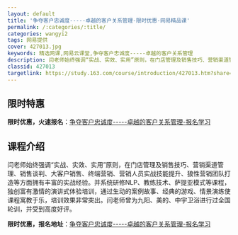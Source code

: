 ```yaml
---
layout: default
title: '争夺客户忠诚度-----卓越的客户关系管理-限时优惠-网易精品课'
permalink: /:categories/:title/
categories: wangyi2
tags: 网易提供
cover: 427013.jpg
keywords: 精选网课,网易云课堂,争夺客户忠诚度-----卓越的客户关系管理
description: 闫老师始终强调“实战、实效、实用”原则，在门店管理及销售技巧、营销渠道管理、销售谈判、大客户销售、终端营销、营销人员实战
classid: 427013
targetlink: https://study.163.com/course/introduction/427013.htm?share=1&shareId=1025206652&utm_campaign=share&utm_medium=iphoneShare&utm_source=&utm_u=1025206652
---
```


## 限时特惠

**限时优惠，火速报名**：[争夺客户忠诚度-----卓越的客户关系管理-报名学习](https://study.163.com/course/introduction/427013.htm?share=1&shareId=1025206652&utm_campaign=share&utm_medium=iphoneShare&utm_source=&utm_u=1025206652)

## 课程介绍

闫老师始终强调“实战、实效、实用”原则，在门店管理及销售技巧、营销渠道管理、销售谈判、大客户销售、终端营销、营销人员实战技能提升、狼性营销团队打造等方面拥有丰富的实战经验。并系统研修NLP、教练技术、萨提亚模式等课程，独创富有激情的演讲式体验培训，通过生动的案例故事、经典的游戏、情景演练使课程寓教于乐，培训效果非常突出。闫老师曾为九阳、美的、中宇卫浴进行过全国轮训，并受到高度好评。

**限时优惠，报名地址**：[争夺客户忠诚度-----卓越的客户关系管理-报名学习](https://study.163.com/course/introduction/427013.htm?share=1&shareId=1025206652&utm_campaign=share&utm_medium=iphoneShare&utm_source=&utm_u=1025206652)

